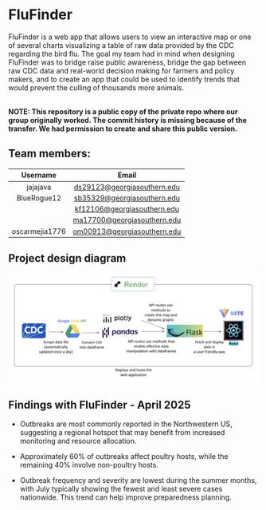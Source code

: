 # FluFinder
FluFinder is a web app that allows users to view an interactive map or one of several charts visualizing a table of raw data provided by the CDC regarding the bird flu. The goal my team had in mind when designing FluFinder was to bridge raise public awareness, bridge the gap between raw CDC data and real-world decision making for farmers and policy makers, and to create an app that could be used to identify trends that would prevent the culling of thousands more animals.
<br>
<br>

**NOTE: This repository is a public copy of the private repo where our group originally worked. The commit history is missing because of the transfer. We had permission to create and share this public version.**


## Team members:

|    Username    |            Email            |
| :------------: | :-------------------------: |
|    jajajava    | ds29123@georgiasouthern.edu |
|  BlueRogue12   | sb35329@georgiasouthern.edu |
|                | kf12106@georgiasouthern.edu |
|                | ma17700@georgiasouthern.edu |
| oscarmejia1776 | om00913@georgiasouthern.edu |

## Project design diagram

![alt text](/images/image.png)

## Findings with FluFinder - April 2025
- Outbreaks are most commonly reported in the Northwestern US, suggesting a regional hotspot that
may benefit from increased monitoring and resource allocation.

- Approximately 60% of outbreaks affect poultry hosts, while the remaining 40% involve non-poultry hosts.

- Outbreak frequency and severity are lowest during the summer months, with July typically showing the fewest and least severe cases nationwide. This trend can help improve preparedness planning.
